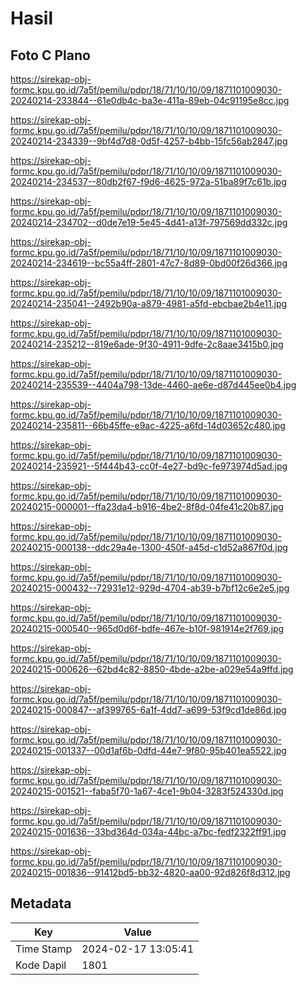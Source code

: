 # Hasil

## Foto C Plano

https://sirekap-obj-formc.kpu.go.id/7a5f/pemilu/pdpr/18/71/10/10/09/1871101009030-20240214-233844--61e0db4c-ba3e-411a-89eb-04c91195e8cc.jpg

https://sirekap-obj-formc.kpu.go.id/7a5f/pemilu/pdpr/18/71/10/10/09/1871101009030-20240214-234339--9bf4d7d8-0d5f-4257-b4bb-15fc56ab2847.jpg

https://sirekap-obj-formc.kpu.go.id/7a5f/pemilu/pdpr/18/71/10/10/09/1871101009030-20240214-234537--80db2f67-f9d6-4625-972a-51ba89f7c61b.jpg

https://sirekap-obj-formc.kpu.go.id/7a5f/pemilu/pdpr/18/71/10/10/09/1871101009030-20240214-234702--d0de7e19-5e45-4d41-a13f-797569dd332c.jpg

https://sirekap-obj-formc.kpu.go.id/7a5f/pemilu/pdpr/18/71/10/10/09/1871101009030-20240214-234619--bc55a4ff-2801-47c7-8d89-0bd00f26d366.jpg

https://sirekap-obj-formc.kpu.go.id/7a5f/pemilu/pdpr/18/71/10/10/09/1871101009030-20240214-235041--2492b90a-a879-4981-a5fd-ebcbae2b4e11.jpg

https://sirekap-obj-formc.kpu.go.id/7a5f/pemilu/pdpr/18/71/10/10/09/1871101009030-20240214-235212--819e6ade-9f30-4911-9dfe-2c8aae3415b0.jpg

https://sirekap-obj-formc.kpu.go.id/7a5f/pemilu/pdpr/18/71/10/10/09/1871101009030-20240214-235539--4404a798-13de-4460-ae6e-d87d445ee0b4.jpg

https://sirekap-obj-formc.kpu.go.id/7a5f/pemilu/pdpr/18/71/10/10/09/1871101009030-20240214-235811--66b45ffe-e9ac-4225-a6fd-14d03652c480.jpg

https://sirekap-obj-formc.kpu.go.id/7a5f/pemilu/pdpr/18/71/10/10/09/1871101009030-20240214-235921--5f444b43-cc0f-4e27-bd9c-fe973974d5ad.jpg

https://sirekap-obj-formc.kpu.go.id/7a5f/pemilu/pdpr/18/71/10/10/09/1871101009030-20240215-000001--ffa23da4-b916-4be2-8f8d-04fe41c20b87.jpg

https://sirekap-obj-formc.kpu.go.id/7a5f/pemilu/pdpr/18/71/10/10/09/1871101009030-20240215-000138--ddc29a4e-1300-450f-a45d-c1d52a867f0d.jpg

https://sirekap-obj-formc.kpu.go.id/7a5f/pemilu/pdpr/18/71/10/10/09/1871101009030-20240215-000432--72931e12-929d-4704-ab39-b7bf12c6e2e5.jpg

https://sirekap-obj-formc.kpu.go.id/7a5f/pemilu/pdpr/18/71/10/10/09/1871101009030-20240215-000540--965d0d6f-bdfe-467e-b10f-981914e2f769.jpg

https://sirekap-obj-formc.kpu.go.id/7a5f/pemilu/pdpr/18/71/10/10/09/1871101009030-20240215-000626--62bd4c82-8850-4bde-a2be-a029e54a9ffd.jpg

https://sirekap-obj-formc.kpu.go.id/7a5f/pemilu/pdpr/18/71/10/10/09/1871101009030-20240215-000847--af399765-6a1f-4dd7-a699-53f9cd1de86d.jpg

https://sirekap-obj-formc.kpu.go.id/7a5f/pemilu/pdpr/18/71/10/10/09/1871101009030-20240215-001337--00d1af6b-0dfd-44e7-9f80-95b401ea5522.jpg

https://sirekap-obj-formc.kpu.go.id/7a5f/pemilu/pdpr/18/71/10/10/09/1871101009030-20240215-001521--faba5f70-1a67-4ce1-9b04-3283f524330d.jpg

https://sirekap-obj-formc.kpu.go.id/7a5f/pemilu/pdpr/18/71/10/10/09/1871101009030-20240215-001636--33bd364d-034a-44bc-a7bc-fedf2322ff91.jpg

https://sirekap-obj-formc.kpu.go.id/7a5f/pemilu/pdpr/18/71/10/10/09/1871101009030-20240215-001836--91412bd5-bb32-4820-aa00-92d826f8d312.jpg


## Metadata

| Key        | Value               |
| ---------- | ------------------- |
| Time Stamp | 2024-02-17 13:05:41 |
| Kode Dapil | 1801                |



